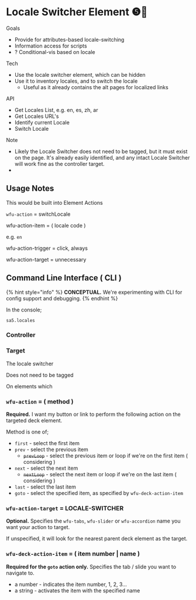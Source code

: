 # Locale Switcher Element ❺🧪

Goals

* Provide for attributes-based locale-switching
* Information access for scripts&#x20;
* ? Conditional-vis based on locale&#x20;

Tech

* Use the locale switcher element, which can be hidden
* Use it to inventory locales, and to switch the locale
  * Useful as it already contains the alt pages for localized links&#x20;

API

* Get Locales List, e.g. en, es, zh, ar
* Get Locales URL's&#x20;
* Identify current Locale
* Switch Locale

Note

* Likely the Locale Switcher does not need to be tagged, but it must exist on the page.  It's already easily identified, and any intact Locale Switcher will work fine as the controller target.&#x20;
*

## Usage Notes

This would be built into Element Actions



`wfu-action` = switchLocale

wfu-action-item = ( locale code )

e.g. `en`&#x20;

wfu-action-trigger = click, always&#x20;

wfu-action-target = unnecessary&#x20;



## Command Line Interface ( CLI )&#x20;

{% hint style="info" %}
**CONCEPTUAL.** We're experimenting with CLI for config support and debugging.&#x20;
{% endhint %}

In the console;

```
sa5.locales
```







### Controller



### Target

The locale switcher

Does not need to be tagged





On elements which&#x20;

### `wfu-action` = ( method ) <a href="#wfu-lightbox-captions-attribute" id="wfu-lightbox-captions-attribute"></a>

**Required.** I want my button or link to perform the following action on the targeted deck element.

Method is one of;

* `first` - select the first item
* `prev` - select the previous item
  * ~~`prevLoop`~~ - select the previous item or loop if we're on the first item ( considering )
* `next` - select the next item
  * ~~`nextLoop`~~ - select the next item or loop if we're on the last item ( considering )
* `last` - select the last item
* `goto` - select the specified item, as specified by `wfu-deck-action-item`&#x20;

### `wfu-action-target` = LOCALE-SWITCHER



**Optional.** Specifies the `wfu-tabs`, `wfu-slider` or `wfu-accordion` name you want your action to target.

If unspecified, it will look for the nearest parent deck element as the target. &#x20;

### `wfu-deck-action-item` = ( item number | name )  <a href="#wfu-lightbox-captions-attribute" id="wfu-lightbox-captions-attribute"></a>

**Required for the `goto` action only.** Specifies the tab / slide you want to navigate to.&#x20;

* a number - indicates the item number, 1, 2, 3...&#x20;
* a string - activates the item with the specified name&#x20;
